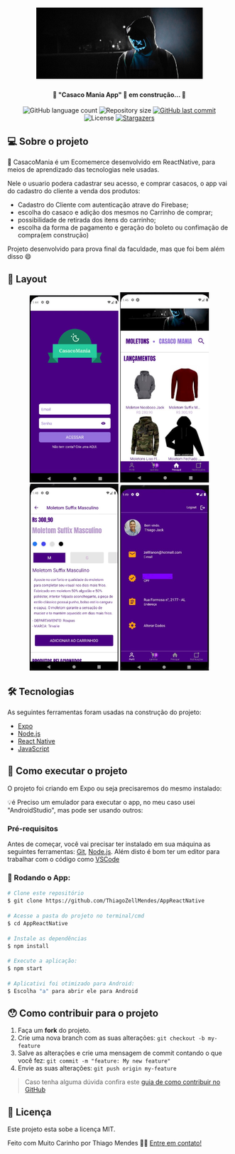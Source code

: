 <h1 align="center">
    <img alt="CasacoMania" title="#CasacoMania" src="./src/assets/banner.png" />
</h1>

<h4 align="center"> 
	🚧 "Casaco Mania App" 🚀 em construção... 🚧
</h4>

<p align="center">
  <img alt="GitHub language count" src="https://img.shields.io/github/languages/count/ThiagoZellMendes/AppReactNative?color=%2304D361">

  <img alt="Repository size" src="https://img.shields.io/github/repo-size/ThiagoZellMendes/AppReactNative">

  <a href="https://github.com/ThiagoZellMendes/AppReactNative/commits/AppFacul">
    <img alt="GitHub last commit" src="https://img.shields.io/github/last-commit/ThiagoZellMendes/AppReactNative">
  </a>

  <img alt="License" src="https://img.shields.io/badge/license-MIT-brightgreen">
   <a href="https://github.com/ThiagoZellMendes/AppReactNative/stargazers">
    <img alt="Stargazers" src="https://img.shields.io/github/stars/ThiagoZellMendes/AppReactNative?style=social">
  </a>
</p>


## 💻 Sobre o projeto

:tshirt: CasacoMania é um Ecomemerce desenvolvido em ReactNative, para meios de aprendizado das tecnologias nele usadas.

Nele o usuario podera cadastrar seu acesso, e comprar casacos, o app vai do cadastro do cliente a venda dos produtos:

- Cadastro do Cliente com autenticação atrave do Firebase;
- escolha do casaco e adição dos mesmos no Carrinho de comprar;
- possibilidade de retirada dos itens do carrinho;
- escolha da forma de pagamento e geração do boleto ou confimação de compra(em construção)

Projeto desenvolvido para prova final da faculdade, mas que foi bem além disso :smile:


## 🎨 Layout

<p align="center">
  <img alt="MobileApp" title="#MobileApp" src="./assets/FistScreen.jpeg" width="200px">

  <img alt="MobileApp" title="#MobileApp" src="./assets/TelaCasacos.jpeg" width="200px">
	
  <img alt="MobileApp" title="#MobileApp" src="./assets/Details.jpeg" width="200px">
  
  <img alt="MobileApp" title="#MobileApp" src="./assets/Profile2.jpeg" width="200px">
</p>


## 🛠 Tecnologias

As seguintes ferramentas foram usadas na construção do projeto:

- [Expo][expo]
- [Node.js][nodejs]
- [React Native][rn]
- [JavaScript][javascript]


## 🚀 Como executar o projeto

O projeto foi criando em Expo ou seja precisaremos do mesmo instalado:


💡é Preciso um emulador para executar o app, no meu caso usei "AndroidStudio", mas pode ser usando outros:

### Pré-requisitos

Antes de começar, você vai precisar ter instalado em sua máquina as seguintes ferramentas:
[Git](https://git-scm.com), [Node.js][nodejs]. 
Além disto é bom ter um editor para trabalhar com o código como [VSCode][vscode]

### 🎲 Rodando o App:

```bash
# Clone este repositório
$ git clone https://github.com/ThiagoZellMendes/AppReactNative

# Acesse a pasta do projeto no terminal/cmd
$ cd AppReactNative

# Instale as dependências
$ npm install

# Execute a aplicação:
$ npm start

# Aplicativi foi otimizado para Android:
$ Escolha "a" para abrir ele para Android
``` 


## 😯 Como contribuir para o projeto

1. Faça um **fork** do projeto.
2. Crie uma nova branch com as suas alterações: `git checkout -b my-feature`
3. Salve as alterações e crie uma mensagem de commit contando o que você fez: `git commit -m "feature: My new feature"`
4. Envie as suas alterações: `git push origin my-feature`
> Caso tenha alguma dúvida confira este [guia de como contribuir no GitHub](https://github.com/firstcontributions/first-contributions)


## 📝 Licença

Este projeto esta sobe a licença MIT.

Feito com Muito Carinho por Thiago Mendes 👋🏽 [Entre em contato!](https://www.linkedin.com/in/thiago-mendes-44176249/)

[nodejs]: https://nodejs.org/
[expo]: https://expo.io/
[rn]: https://facebook.github.io/react-native/
[yarn]: https://yarnpkg.com/
[vscode]: https://code.visualstudio.com/
[JavaScript]:https://developer.mozilla.org/pt-BR/docs/Web/JavaScript
[license]: https://opensource.org/licenses/MIT
[vceslint]: https://marketplace.visualstudio.com/items?itemName=dbaeumer.vscode-eslint
[prettier]: https://marketplace.visualstudio.com/items?itemName=esbenp.prettier-vscode
